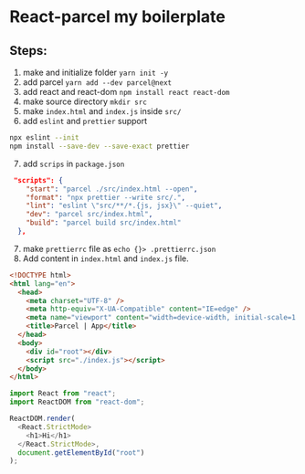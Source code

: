 # React-parcel my boilerplate

## Steps:

1. make and initialize folder `yarn init -y`
2. add parcel `yarn add --dev parcel@next`
3. add react and react-dom `npm install react react-dom`
4. make source directory `mkdir src`
5. make `index.html` and `index.js` inside `src/`
6. add `eslint` and `prettier` support

```bash
npx eslint --init
npm install --save-dev --save-exact prettier
```

7. add `scrips` in `package.json`

```json
 "scripts": {
    "start": "parcel ./src/index.html --open",
    "format": "npx prettier --write src/.",
    "lint": "eslint \"src/**/*.{js, jsx}\" --quiet",
    "dev": "parcel src/index.html",
    "build": "parcel build src/index.html"
  },
```

7. make `prettierrc` file as `echo {}> .prettierrc.json`
8. Add content in `index.html` and `index.js` file.

```html
<!DOCTYPE html>
<html lang="en">
  <head>
    <meta charset="UTF-8" />
    <meta http-equiv="X-UA-Compatible" content="IE=edge" />
    <meta name="viewport" content="width=device-width, initial-scale=1.0" />
    <title>Parcel | App</title>
  </head>
  <body>
    <div id="root"></div>
    <script src="./index.js"></script>
  </body>
</html>
```

```js
import React from "react";
import ReactDOM from "react-dom";

ReactDOM.render(
  <React.StrictMode>
    <h1>Hi</h1>
  </React.StrictMode>,
  document.getElementById("root")
);
```
